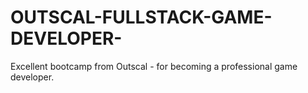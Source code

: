 # OUTSCAL-FULLSTACK-GAME-DEVELOPER-
Excellent bootcamp from Outscal -  for becoming a professional game developer.
